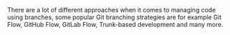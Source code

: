 There are a lot of different approaches when it comes to managing code using branches, some popular Git branching strategies are for example Git Flow, GitHub Flow, GitLab Flow, Trunk-based development and many more.
